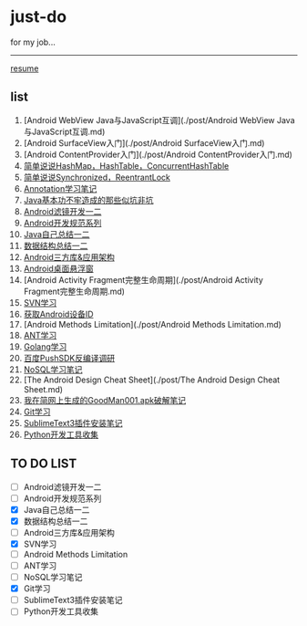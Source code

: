 just-do
=======

for my job...

----
[resume](./resume/resume.md)

## list
1. [Android WebView Java与JavaScript互调](./post/Android WebView Java与JavaScript互调.md)
2. [Android SurfaceView入门](./post/Android SurfaceView入门.md)
3. [Android ContentProvider入门](./post/Android ContentProvider入门.md)
4. [简单说说HashMap，HashTable，ConcurrentHashTable](./post/简单说说HashMap，HashTable，ConcurrentHashTable.md)
5. [简单说说Synchronized，ReentrantLock](./post/简单说说Synchronized，ReentrantLock.md)
6. [Annotation学习笔记](./post/Annotation学习笔记.md)
7. [Java基本功不牢造成的那些似坑非坑](./post/Java基本功不牢造成的那些似坑非坑.md)
8. [Android滤镜开发一二](./post/Android滤镜开发一二.md)
9. [Android开发规范系列](./post/Android开发规范系列.md)
10. [Java自己总结一二](./post/Java自己总结一二.md)
11. [数据结构总结一二](./post/数据结构总结一二.md)
12. [Android三方库&应用架构](./post/Android三方库&应用架构.md)
13. [Android桌面悬浮窗](./post/Android桌面悬浮窗.md)
14. [Android Activity Fragment完整生命周期](./post/Android Activity Fragment完整生命周期.md)
15. [SVN学习](./post/SVN学习.md)
16. [获取Android设备ID](./post/获取Android设备ID.md)
17. [Android Methods Limitation](./post/Android Methods Limitation.md)
18. [ANT学习](./post/ANT学习.md)
19. [Golang学习](https://github.com/wangwang4git/golearning)
20. [百度PushSDK反编译调研](https://github.com/wangwang4git/baidu-push-android)
21. [NoSQL学习笔记](./post/NoSQL学习笔记.md)
22. [The Android Design Cheat Sheet](./post/The Android Design Cheat Sheet.md)
23. [我在简网上生成的GoodMan001.apk破解笔记](./post/我在简网上生成的GoodMan001.apk破解笔记.md)
24. [Git学习](./post/Git学习.md)
25. [SublimeText3插件安装笔记](./post/SublimeText3插件安装笔记.md)
26. [Python开发工具收集](./post/Python开发工具收集.md)


## TO DO LIST
- [ ] Android滤镜开发一二
- [ ] Android开发规范系列
- [X] Java自己总结一二
- [X] 数据结构总结一二
- [ ] Android三方库&应用架构
- [X] SVN学习
- [ ] Android Methods Limitation
- [ ] ANT学习
- [ ] NoSQL学习笔记
- [X] Git学习
- [ ] SublimeText3插件安装笔记
- [ ] Python开发工具收集
